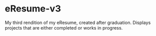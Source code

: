 # eResume-v3
My third rendition of my eResume, created after graduation. Displays projects that are either completed or works in progress.
